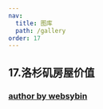 ```yaml
---
nav:
  title: 图库
  path: /gallery
order: 17
---
```


## 17.洛杉矶房屋价值

### [author by websybin](https://github.com/websybin)

<code src= './losAngelesHomes.tsx'>
